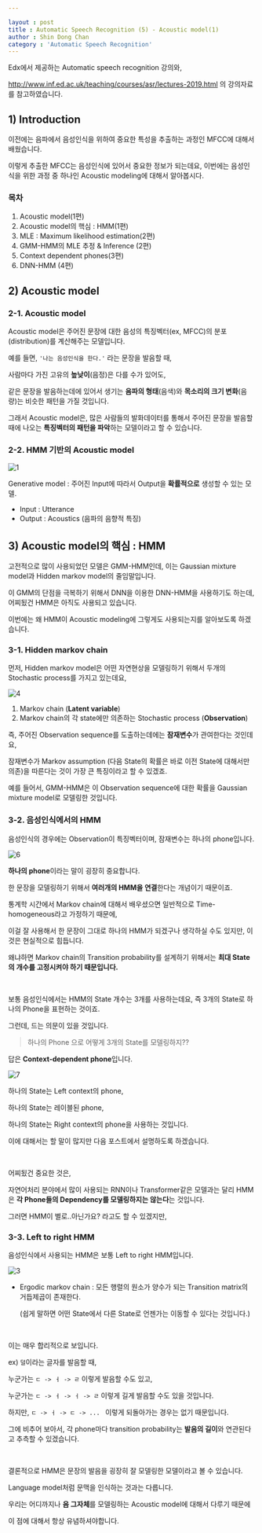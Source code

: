 ```yaml
---

layout : post
title : Automatic Speech Recognition (5) - Acoustic model(1)
author : Shin Dong Chan
category : 'Automatic Speech Recognition'
---
```


Edx에서 제공하는 Automatic speech recognition 강의와, 

http://www.inf.ed.ac.uk/teaching/courses/asr/lectures-2019.html 의 강의자료를 참고하였습니다.

## 1) Introduction

이전에는 음파에서 음성인식을 위하여 중요한 특성을 추출하는 과정인 MFCC에 대해서 배웠습니다.

이렇게 추출한 MFCC는 음성인식에 있어서 중요한 정보가 되는데요, 이번에는 음성인식을 위한 과정 중 하나인 Acoustic modeling에 대해서 알아봅시다.

### 목차

1. Acoustic model(1편)
2. Acoustic model의 핵심 : HMM(1편)
3. MLE : Maximum likelihood estimation(2편)
4. GMM-HMM의 MLE 추정 & Inference (2편)
5. Context dependent phones(3편)
6. DNN-HMM (4편)



## 2) Acoustic model

### 2-1. Acoustic model

Acoustic model은 주어진 문장에 대한 음성의 특징벡터(ex, MFCC)의 분포(distribution)를 계산해주는 모델입니다.

예를 들면, `'나는 음성인식을 한다.'` 라는 문장을 발음할 때,

사람마다 가진 고유의 **높낮이**(음정)은 다를 수가 있어도, 

같은 문장을 발음하는데에 있어서 생기는 **음파의 형태**(음색)와 **목소리의 크기 변화**(음량)는 비슷한 패턴을 가질 것입니다.

그래서 Acoustic model은, 많은 사람들의 발화데이터를 통해서 주어진 문장을 발음할 때에 나오는 **특징벡터의 패턴을 파악**하는 모델이라고 할 수 있습니다.

### 2-2. HMM 기반의 Acoustic model

![1](https://user-images.githubusercontent.com/37765338/64064287-67041100-cc3a-11e9-8de5-0f199338dd1c.png)

Generative model : 주어진 Input에 따라서 Output을 **확률적으로** 생성할 수 있는 모델.

- Input : Utterance
- Output : Acoustics (음파의 음향적 특징)



## 3) Acoustic model의 핵심 : HMM

고전적으로 많이 사용되었던 모델은 GMM-HMM인데, 이는 Gaussian mixture model과 Hidden markov model의 줄임말입니다.

이 GMM의 단점을 극복하기 위해서 DNN을 이용한 DNN-HMM을 사용하기도 하는데, 어찌됬건 HMM은 아직도 사용되고 있습니다.

이번에는 왜 HMM이 Acoustic modeling에 그렇게도 사용되는지를 알아보도록 하겠습니다.

### 3-1. Hidden markov chain

먼저, Hidden markov model은 어떤 자연현상을 모델링하기 위해서 두개의 Stochastic process를 가지고 있는데요,

![4](https://user-images.githubusercontent.com/37765338/64064291-6b302e80-cc3a-11e9-81ca-9438af941cc2.png)

1. Markov chain (**Latent variable**)
2. Markov chain의 각 state에만 의존하는 Stochastic process  (**Observation**)

즉, 주어진 Observation sequence를 도출하는데에는 **잠재변수**가 관여한다는 것인데요,

잠재변수가 Markov assumption (다음 State의 확률은 바로 이전 State에 대해서만 의존)을 따른다는 것이 가장 큰 특징이라고 할 수 있겠죠.

예를 들어서, GMM-HMM은 이 Observation sequence에 대한 확률을 Gaussian mixture model로 모델링한 것입니다.

### 3-2. 음성인식에서의 HMM

음성인식의 경우에는 Observation이 특징벡터이며, 잠재변수는 하나의 phone입니다. 

![6](https://user-images.githubusercontent.com/37765338/64064293-6bc8c500-cc3a-11e9-8f37-7b174f70daa5.png)

**하나의 phone**이라는 말이 굉장히 중요합니다.

한 문장을 모델링하기 위해서 **여러개의 HMM을 연결**한다는 개념이기 때문이죠.

통계학 시간에서 Markov chain에 대해서 배우셨으면 일반적으로 Time-homogeneous라고 가정하기 때문에,

이걸 잘 사용해서 한 문장이 그대로 하나의 HMM가 되겠구나 생각하실 수도 있지만, 이것은 현실적으로 힘듭니다.

왜냐하면 Markov chain의 Transition probability를 설계하기 위해서는 **최대 State의 개수를 고정시켜야 하기 때문입니다.**

<br>

보통 음성인식에서는 HMM의 State 개수는 3개를 사용하는데요, 즉 3개의 State로 하나의 Phone을 표현하는 것이죠.

그런데, 드는 의문이 있을 것입니다.

> 하나의 Phone 으로 어떻게 3개의 State를 모델링하지??

답은 **Context-dependent phone**입니다.

![7](https://user-images.githubusercontent.com/37765338/64064294-6bc8c500-cc3a-11e9-89eb-22658e9da8f3.png)


하나의 State는 Left context의 phone,

하나의 State는 레이블된 phone,

하나의 State는 Right context의 phone을 사용하는 것입니다.

이에 대해서는 할 말이 많지만 다음 포스트에서 설명하도록 하겠습니다.

<br>

어찌됬건 중요한 것은,

자연어처리 분야에서 많이 사용되는 RNN이나 Transformer같은 모델과는 달리 HMM은 **각 Phone들의 Dependency를 모델링하지는 않는다**는 것입니다.

그러면 HMM이 별로..아닌가요? 라고도 할 수 있겠지만, 

### 3-3. Left to right HMM

음성인식에서 사용되는 HMM은 보통 Left to right HMM입니다.

![3](https://user-images.githubusercontent.com/37765338/64064289-68353e00-cc3a-11e9-8dff-9ec64743b872.png)

* Ergodic markov chain : 모든 행렬의 원소가 양수가 되는 Transition matrix의 거듭제곱이 존재한다.

  (쉽게 말하면 어떤 State에서 다른 State로 언젠가는 이동할 수 있다는 것입니다.)

<br>

이는 매우 합리적으로 보입니다.

ex) `덜`이라는 글자를 발음할 때,

누군가는 `ㄷ -> ㅓ -> ㄹ` 이렇게 발음할 수도 있고,

누군가는 `ㄷ -> ㅓ -> ㅓ -> ㄹ` 이렇게 길게 발음할 수도 있을 것입니다.

하지만, `ㄷ -> ㅓ -> ㄷ -> ... ` 이렇게 되돌아가는 경우는 없기 때문입니다.

그에 비추어 보아서, 각 phone마다 transition probability는 **발음의 길이**와 연관된다고 추측할 수 있겠습니다.

<br>

결론적으로 HMM은 문장의 발음을 굉장히 잘 모델링한 모델이라고 볼 수 있습니다.

Language model처럼 문맥을 인식하는 것과는 다릅니다.

우리는 어디까지나 **음 그자체**를 모델링하는 Acoustic model에 대해서 다루기 때문에 

이 점에 대해서 항상 유념하셔야합니다.